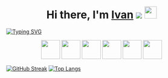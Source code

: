<h1 align="center">Hi there, I'm <a href="https://t.me/pantaiz" color="#fd8019" target="_blank">Ivan</a> 
<img src="https://www.codewars.com/users/pantaiz/badges/micro">
<img src="https://github.com/blackcater/blackcater/raw/main/images/Hi.gif" height="32"/></h1>


[![Typing SVG](https://readme-typing-svg.demolab.com?font=Fira+Code&size=24&pause=1000&color=FD8019&multiline=true&width=650&height=100&lines=I+am+a+novice+Frontend+developer+from+Belarus;If+you+have+any+suggestions%2C+write+to+me+in+;telegram+%40pantaiz)](https://git.io/typing-svg)

<div align="center" ><img src="https://simpleicons.org/icons/typescript.svg" height="50px">
<img src="https://simpleicons.org/icons/javascript.svg" height="50px">
<img src="https://simpleicons.org/icons/css3.svg" height="50px">
<img src="https://simpleicons.org/icons/html5.svg" height="50px">
<img src="https://simpleicons.org/icons/react.svg" height="50px">
<img src="https://simpleicons.org/icons/git.svg" height="50px"></div>


[![GitHub Streak](http://github-readme-streak-stats.herokuapp.com?user=pantaiz&theme=gruvbox&hide_border=true&date_format=j%20M%5B%20Y%5D#gh-dark-mode-only)](https://git.io/streak-stats)
[![Top Langs](https://github-readme-stats.vercel.app/api/top-langs/?username=pantaiz&layout=compact)](https://github.com/pantaiz/github-readme-stats)
<!---
pantaiz/pantaiz is a ✨ special ✨ repository because its `README.md` (this file) appears on your GitHub profile.
You can click the Preview link to take a look at your changes.
--->















